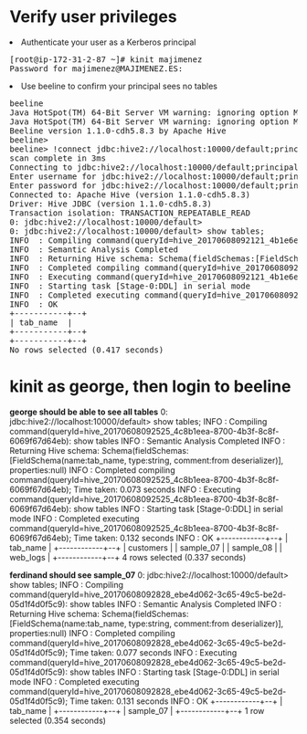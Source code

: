<h1>Verify user privileges</h1>
<li>Authenticate your user as a Kerberos principal</li>
<pre>
[root@ip-172-31-2-87 ~]# kinit majimenez
Password for majimenez@MAJIMENEZ.ES: 
</pre>
<li>Use beeline to confirm your principal sees no tables
<pre>beeline
Java HotSpot(TM) 64-Bit Server VM warning: ignoring option MaxPermSize=512M; support was removed in 8.0
Java HotSpot(TM) 64-Bit Server VM warning: ignoring option MaxPermSize=512M; support was removed in 8.0
Beeline version 1.1.0-cdh5.8.3 by Apache Hive
beeline> 
beeline> !connect jdbc:hive2://localhost:10000/default;principal=hive/ip-172-31-2-87.eu-west-1.compute.internal@MAJIMENEZ.ES
scan complete in 3ms
Connecting to jdbc:hive2://localhost:10000/default;principal=hive/ip-172-31-2-87.eu-west-1.compute.internal@MAJIMENEZ.ES
Enter username for jdbc:hive2://localhost:10000/default;principal=hive/ip-172-31-2-87.eu-west-1.compute.internal@MAJIMENEZ.ES: majimenez
Enter password for jdbc:hive2://localhost:10000/default;principal=hive/ip-172-31-2-87.eu-west-1.compute.internal@MAJIMENEZ.ES: *********
Connected to: Apache Hive (version 1.1.0-cdh5.8.3)
Driver: Hive JDBC (version 1.1.0-cdh5.8.3)
Transaction isolation: TRANSACTION_REPEATABLE_READ
0: jdbc:hive2://localhost:10000/default>
0: jdbc:hive2://localhost:10000/default> show tables;
INFO  : Compiling command(queryId=hive_20170608092121_4b1e6eb0-429c-4466-8b91-b597a5d78e2b): show tables
INFO  : Semantic Analysis Completed
INFO  : Returning Hive schema: Schema(fieldSchemas:[FieldSchema(name:tab_name, type:string, comment:from deserializer)], properties:null)
INFO  : Completed compiling command(queryId=hive_20170608092121_4b1e6eb0-429c-4466-8b91-b597a5d78e2b); Time taken: 0.105 seconds
INFO  : Executing command(queryId=hive_20170608092121_4b1e6eb0-429c-4466-8b91-b597a5d78e2b): show tables
INFO  : Starting task [Stage-0:DDL] in serial mode
INFO  : Completed executing command(queryId=hive_20170608092121_4b1e6eb0-429c-4466-8b91-b597a5d78e2b); Time taken: 0.157 seconds
INFO  : OK
+-----------+--+
| tab_name  |
+-----------+--+
+-----------+--+
No rows selected (0.417 seconds)
</pre>

<h1>kinit as george, then login to beeline</h1>

<b>george should be able to see all tables</b>
0: jdbc:hive2://localhost:10000/default> show tables;
INFO  : Compiling command(queryId=hive_20170608092525_4c8b1eea-8700-4b3f-8c8f-6069f67d64eb): show tables
INFO  : Semantic Analysis Completed
INFO  : Returning Hive schema: Schema(fieldSchemas:[FieldSchema(name:tab_name, type:string, comment:from deserializer)], properties:null)
INFO  : Completed compiling command(queryId=hive_20170608092525_4c8b1eea-8700-4b3f-8c8f-6069f67d64eb); Time taken: 0.073 seconds
INFO  : Executing command(queryId=hive_20170608092525_4c8b1eea-8700-4b3f-8c8f-6069f67d64eb): show tables
INFO  : Starting task [Stage-0:DDL] in serial mode
INFO  : Completed executing command(queryId=hive_20170608092525_4c8b1eea-8700-4b3f-8c8f-6069f67d64eb); Time taken: 0.132 seconds
INFO  : OK
+------------+--+
|  tab_name  |
+------------+--+
| customers  |
| sample_07  |
| sample_08  |
| web_logs   |
+------------+--+
4 rows selected (0.337 seconds)

<b>ferdinand should see sample_07</b>
0: jdbc:hive2://localhost:10000/default> show tables;
INFO  : Compiling command(queryId=hive_20170608092828_ebe4d062-3c65-49c5-be2d-05d1f4d0f5c9): show tables
INFO  : Semantic Analysis Completed
INFO  : Returning Hive schema: Schema(fieldSchemas:[FieldSchema(name:tab_name, type:string, comment:from deserializer)], properties:null)
INFO  : Completed compiling command(queryId=hive_20170608092828_ebe4d062-3c65-49c5-be2d-05d1f4d0f5c9); Time taken: 0.077 seconds
INFO  : Executing command(queryId=hive_20170608092828_ebe4d062-3c65-49c5-be2d-05d1f4d0f5c9): show tables
INFO  : Starting task [Stage-0:DDL] in serial mode
INFO  : Completed executing command(queryId=hive_20170608092828_ebe4d062-3c65-49c5-be2d-05d1f4d0f5c9); Time taken: 0.131 seconds
INFO  : OK
+------------+--+
|  tab_name  |
+------------+--+
| sample_07  |
+------------+--+
1 row selected (0.354 seconds)
